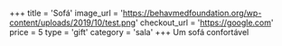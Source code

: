 +++
title = 'Sofá'
image_url = 'https://behavmedfoundation.org/wp-content/uploads/2019/10/test.png'
checkout_url = 'https://google.com'
price = 5
type = 'gift'
category = 'sala'
+++
Um sofá confortável